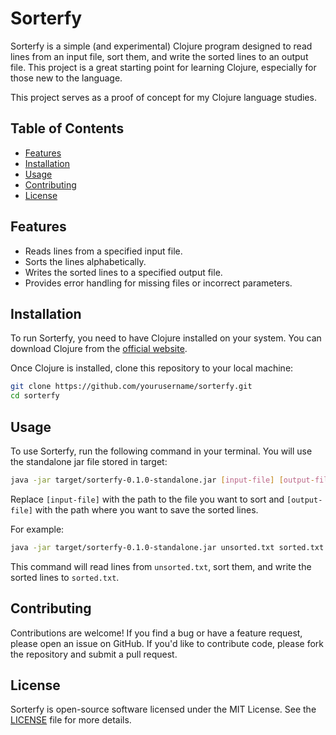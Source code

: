 # Sorterfy

Sorterfy is a simple (and experimental) Clojure program designed to read lines from an input file, sort them, and write the sorted lines to an output file. This project is a great starting point for learning Clojure, especially for those new to the language.

This project serves as a proof of concept for my Clojure language studies.

## Table of Contents

- [Features](#features)
- [Installation](#installation)
- [Usage](#usage)
- [Contributing](#contributing)
- [License](#license)

## Features

- Reads lines from a specified input file.
- Sorts the lines alphabetically.
- Writes the sorted lines to a specified output file.
- Provides error handling for missing files or incorrect parameters.

## Installation

To run Sorterfy, you need to have Clojure installed on your system. You can download Clojure from the [official website](https://clojure.org/guides/getting_started).

Once Clojure is installed, clone this repository to your local machine:

```bash
git clone https://github.com/yourusername/sorterfy.git
cd sorterfy
```

## Usage

To use Sorterfy, run the following command in your terminal. You will use the standalone jar file stored in target:

```bash
java -jar target/sorterfy-0.1.0-standalone.jar [input-file] [output-file]
```

Replace `[input-file]` with the path to the file you want to sort and `[output-file]` with the path where you want to save the sorted lines.

For example:

```bash
java -jar target/sorterfy-0.1.0-standalone.jar unsorted.txt sorted.txt
```

This command will read lines from `unsorted.txt`, sort them, and write the sorted lines to `sorted.txt`.

## Contributing

Contributions are welcome! If you find a bug or have a feature request, please open an issue on GitHub. If you'd like to contribute code, please fork the repository and submit a pull request.

## License

Sorterfy is open-source software licensed under the MIT License. See the [LICENSE](LICENSE) file for more details.
